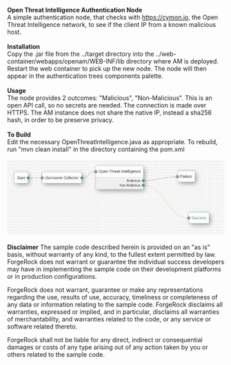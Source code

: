 <b>Open Threat Intelligence Authentication Node</b>
<br/>
A simple authentication node, that checks with https://cymon.io, the Open Threat Intelligence network, to see if the client IP from a known malicious host.
<br/>
<br/>
<b>Installation</b>
<br/>
Copy the .jar file from the ../target directory into the ../web-container/webapps/openam/WEB-INF/lib directory where AM is deployed.  Restart the web container to pick up the new node.  The node will then appear in the authentication trees components palette.
<br/>
<br/>
<b>Usage</b>
<br/>
The node provides 2 outcomes: "Malicious", "Non-Malicious".  This is an open API call, so no secrets are needed.  The connection is made over HTTPS.  The AM instance
does not share the native IP, instead a sha256 hash, in order to be preserve privacy.
<br/>
<br/>
<b>To Build</b>
<br/>
Edit the necessary OpenThreatIntelligence.java as appropriate.  To rebuild, run "mvn clean install" in the directory containing the pom.xml
<br/>
<br/>
![ScreenShot](./oti.png)
<br/>
<br/>
<b>Disclaimer</b>
The sample code described herein is provided on an "as is" basis, without warranty of any kind, to the fullest extent permitted by law. ForgeRock does not warrant or guarantee the individual success developers may have in implementing the sample code on their development platforms or in production configurations.

ForgeRock does not warrant, guarantee or make any representations regarding the use, results of use, accuracy, timeliness or completeness of any data or information relating to the sample code. ForgeRock disclaims all warranties, expressed or implied, and in particular, disclaims all warranties of merchantability, and warranties related to the code, or any service or software related thereto.

ForgeRock shall not be liable for any direct, indirect or consequential damages or costs of any type arising out of any action taken by you or others related to the sample code.